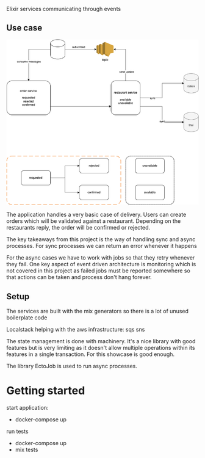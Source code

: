 Elixir services communicating through events 

## Use case
![Alt text](event-driv.drawio.png?raw=true)

The application handles a very basic case of delivery.
Users can create orders which will be validated against a restaurant. Depending on the restaurants
reply, the order will be confirmed or rejected.

The key takeaways from this project is the way of handling sync and async processes.
For sync processes we can return an error whenever it happens

For the async cases we have to work with jobs so that they retry whenever they fail.
One key aspect of event driven architecture is monitoring which is not covered in this project
as failed jobs must be reported somewhere so that actions can be taken and process don't hang forever.

## Setup
The services are built with the mix generators so there is a lot of unused boilerplate code

Localstack helping with the aws infrastructure: sqs sns

The state management is done with machinery. It's a nice library with good features but is very 
limiting as it doesn't allow multiple operations within its features in a single transaction. 
For this showcase is good enough.

The library EctoJob is used to run async processes.

# Getting started
start application:
- docker-compose up

run tests
- docker-compose up
- mix tests


